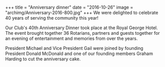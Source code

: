 +++
title = "Anniversary dinner"
date = "2016-10-26"
image = "archimg/Anniversary-2016-800.jpg"
+++
We were delighted to celebrate 40 years of serving the community this year!

Our Club's 40th Anniversary Dinner took place at the Royal George Hotel. The event brought together 36 Rotarians, partners and guests together for an evening of entertainment and memories from over the years.

President Michael and Vice President Gail were joined by founding President Donald McDonald and one of our founding members Graham Harding to cut the anniversary cake.